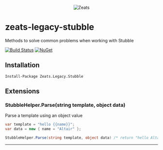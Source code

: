 ﻿<div align="center">

![Zeats](https://zeatsbalancaautomatica.blob.core.windows.net/icons/nuget.png)

</div>

# zeats-legacy-stubble

Methods to solve common problems when working with Stubble

[![Build Status](https://dev.azure.com/zeats/Legacy/_apis/build/status/zeats-legacy-stubble?branchName=master)](https://dev.azure.com/zeats/Legacy/_build/latest?definitionId=35&branchName=master)
[![NuGet](https://img.shields.io/nuget/v/Zeats.Legacy.Stubble.svg)](https://www.nuget.org/packages/Zeats.Legacy.Stubble)

## Installation

```PM>
Install-Package Zeats.Legacy.Stubble
```

## Extensions

### StubbleHelper.Parse(string template, object data)
Parse a template using an object value
```c#
var template = "hello {{name}}";
var data = new { name = "Altair" };

StubbleHelper.Parse(string template, object data) /* return "hello Altair" */
```
---
